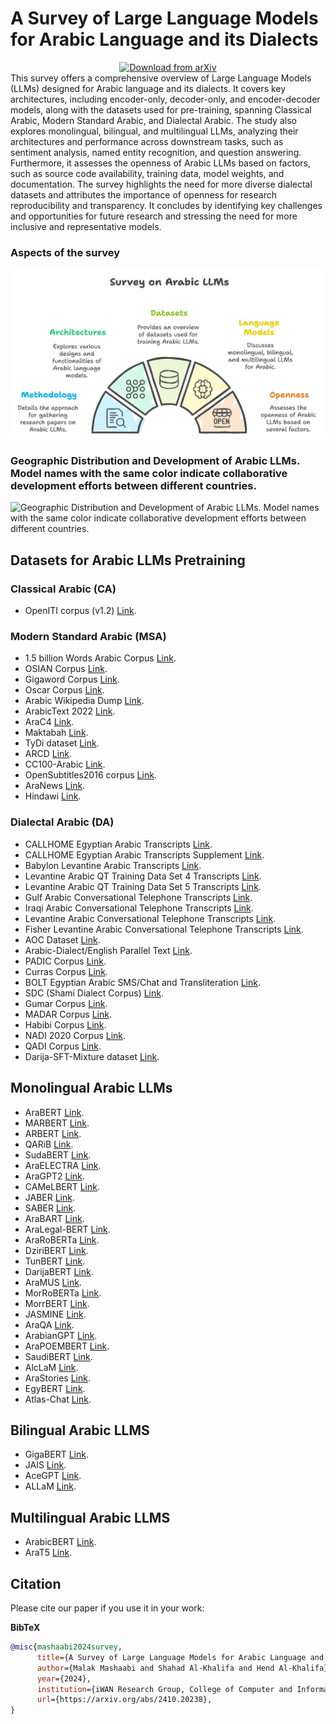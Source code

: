 # A Survey of Large Language Models for Arabic Language and its Dialects
<div align="center">
  <a href="https://arxiv.org/abs/2410.20238">
    <img src="https://img.shields.io/badge/arXiv-Paper%20Download-b31b1b.svg" alt="Download from arXiv">
  </a>
</div>
This survey offers a comprehensive overview of Large Language Models (LLMs) designed for Arabic language and its dialects. It covers key architectures, including encoder-only, decoder-only, and encoder-decoder models, along with the datasets used for pre-training, spanning Classical Arabic, Modern Standard Arabic, and Dialectal Arabic. The study also explores monolingual, bilingual, and multilingual LLMs, analyzing their architectures and performance across downstream tasks, such as sentiment analysis, named entity recognition, and question answering. Furthermore, it assesses the openness of Arabic LLMs based on factors, such as source code availability, training data, model weights, and documentation. The survey highlights the need for more diverse dialectal datasets and attributes the importance of openness for research reproducibility and transparency. It concludes by identifying key challenges and opportunities for future research and stressing the need for more inclusive and representative models.

### Aspects of the survey
![Arabic LLM Survey](https://github.com/iwan-rg/ArabicLLMs/blob/main/Arabic%20LLM%20Survey.png?raw=true)

### Geographic Distribution and Development of Arabic LLMs. Model names with the same color indicate collaborative development efforts between different countries.

![Geographic Distribution and Development of Arabic LLMs. Model names with the same color indicate collaborative development efforts between different countries.](https://github.com/iwan-rg/ArabicLLMs/blob/main/LLM%20Map.png?raw=true)


## Datasets for Arabic LLMs Pretraining

### Classical Arabic (CA) 
- OpenITI corpus (v1.2) <a href="https://openiti.org/projects/OpenITI%20Corpus.html" target="_blank">Link</a>.
  
### Modern Standard Arabic (MSA) 
- 1.5 billion Words Arabic Corpus <a href="https://arxiv.org/pdf/1611.04033v1" target="_blank">Link</a>.
- OSIAN Corpus <a href="https://aclanthology.org/W19-4619/" target="_blank">Link</a>.
- Gigaword Corpus <a href="https://catalog.ldc.upenn.edu/LDC2003T12" target="_blank">Link</a>.
- Oscar Corpus <a href="https://oscar-project.org/" target="_blank">Link</a>.
- Arabic Wikipedia Dump <a href="https://archive.org/details/arwiki-20190201" target="_blank">Link</a>.
- ArabicText 2022 <a href="https://data.baai.ac.cn/details/ArabicText-2022" target="_blank">Link</a>.
- AraC4 <a href="https://www.tensorflow.org/datasets/catalog/c4" target="_blank">Link</a>.
- Maktabah <a href="https://www.kaggle.com/datasets/mahmoudqaddoumi/arabic-library" target="_blank">Link</a>.
- TyDi dataset <a href="https://github.com/google-research-datasets/tydiqa?tab=readme-ov-file#download-the-dataset" target="_blank">Link</a>.
- ARCD <a href="https://metatext.io/datasets/arabic-reading-comprehension-dataset-(arcd)" target="_blank">Link</a>.
- CC100-Arabic <a href="https://metatext.io/datasets/cc100-arabic" target="_blank">Link</a>.
- OpenSubtitles2016 corpus <a href="https://www.opensubtitles.org/en/search/subs" target="_blank">Link</a>.
- AraNews <a href="https://github.com/UBC-NLP/wanlp2020_arabic_fake_news_detection" target="_blank">Link</a>.
- Hindawi <a href="https://huggingface.co/datasets/alielfilali01/Hindawi-Books-dataset" target="_blank">Link</a>.
 
### Dialectal Arabic (DA) 
- CALLHOME Egyptian Arabic Transcripts <a href="https://catalog.ldc.upenn.edu/LDC97T19">Link</a>.
- CALLHOME Egyptian Arabic Transcripts Supplement <a href="https://catalog.ldc.upenn.edu/LDC2002T38">Link</a>.
- Babylon Levantine Arabic Transcripts <a href="https://catalog.ldc.upenn.edu/LDC2005S08">Link</a>.
- Levantine Arabic QT Training Data Set 4 Transcripts <a href="https://catalog.ldc.upenn.edu/LDC2005S14">Link</a>.
- Levantine Arabic QT Training Data Set 5 Transcripts <a href="https://catalog.ldc.upenn.edu/LDC2006T07">Link</a>.
- Gulf Arabic Conversational Telephone Transcripts <a href="https://catalog.ldc.upenn.edu/LDC2006T15">Link</a>.
- Iraqi Arabic Conversational Telephone Transcripts <a href="https://catalog.ldc.upenn.edu/LDC2006T16">Link</a>.
- Levantine Arabic Conversational Telephone Transcripts <a href="https://catalog.ldc.upenn.edu/LDC2007T01">Link</a>.
- Fisher Levantine Arabic Conversational Telephone Transcripts <a href="https://catalog.ldc.upenn.edu/LDC2007T04">Link</a>.
- AOC Dataset <a href="https://www.cs.jhu.edu/data-archive/AOC-2010/?C=D;O=D">Link</a>.
- Arabic-Dialect/English Parallel Text <a href="https://catalog.ldc.upenn.edu/LDC2012T09">Link</a>.
- PADIC Corpus <a href="https://sourceforge.net/projects/padic/">Link</a>.
- Curras Corpus <a href="https://www.jarrar.info/publications/JHRAZ17.pdf">Link</a>.
- BOLT Egyptian Arabic SMS/Chat and Transliteration <a href="https://catalog.ldc.upenn.edu/LDC2017T07">Link</a>.
- SDC (Shami Dialect Corpus) <a href="https://github.com/GU-CLASP/shami-corpus">Link</a>.
- Gumar Corpus <a href="https://camel.abudhabi.nyu.edu/gumar/">Link</a>.
- MADAR Corpus <a href="https://sites.google.com/nyu.edu/madar/home#h.xpcfdhjyc95c">Link</a>.
- Habibi Corpus <a href="http://ucrel-web.lancaster.ac.uk/habibi/">Link</a>.
- NADI 2020 Corpus <a href="https://sites.google.com/view/nadi-shared-task">Link</a>.
- QADI Corpus <a href="https://alt.qcri.org/resources/qadi/">Link</a>.
- Darija-SFT-Mixture dataset <a href="https://huggingface.co/datasets/MBZUAI-Paris/Darija-SFT-Mixture">Link</a>.

## Monolingual Arabic LLMs
- AraBERT <a href="https://aclanthology.org/2020.osact-1.2">Link</a>.
- MARBERT <a href="https://aclanthology.org/2021.acl-long.551">Link</a>.
- ARBERT  <a href="https://aclanthology.org/2021.acl-long.551">Link</a>.
- QARiB   <a href="https://aclanthology.org/2020.wanlp-1.21">Link</a>.
- SudaBERT <a href="https://ieeexplore.ieee.org/abstract/document/9429651">Link</a>.
- AraELECTRA <a href="https://aclanthology.org/2021.wanlp-1.20">Link</a>.
- AraGPT2 <a href="https://aclanthology.org/2021.wanlp-1.21">Link</a>.
- CAMeLBERT <a href="https://aclanthology.org/2021.wanlp-1.10">Link</a>.
- JABER <a href="https://aclanthology.org/2022.emnlp-main.205">Link</a>.
- SABER <a href="https://aclanthology.org/2022.emnlp-main.205">Link</a>.
- AraBART <a href="https://aclanthology.org/2022.wanlp-1.4">Link</a>.
- AraLegal-BERT <a href="https://aclanthology.org/2022.nllp-1.31">Link</a>.
- AraRoBERTa <a href="https://aclanthology.org/2022.wanlp-1.24">Link</a>.
- DziriBERT <a href="http://arxiv.org/abs/2109.12346">Link</a>.
- TunBERT <a href="https://doi.org/10.1007/s42979-022-01541-y">Link</a>.
- DarijaBERT <a href="https://link.springer.com/10.1007/s41060-023-00498-2">Link</a>.
- AraMUS <a href="https://aclanthology.org/2023.findings-acl.181">Link</a>.
- MorRoBERTa <a href="https://www.researchgate.net/publication/375765718_Pre-training_Two_BERT-Like_Models_for_Moroccan_Dialect_MorRoBERTa_and_MorrBERT#fullTextFileContent">Link</a>.
- MorrBERT <a href="https://www.researchgate.net/publication/375765718_Pre-training_Two_BERT-Like_Models_for_Moroccan_Dialect_MorRoBERTa_and_MorrBERT#fullTextFileContent">Link</a>.
- JASMINE <a href="https://aclanthology.org/2023.emnlp-main.1040">Link</a>.
- AraQA <a href="https://ieeexplore.ieee.org/abstract/document/10479645">Link</a>.
- ArabianGPT <a href="http://arxiv.org/abs/2402.15313">Link</a>.
- AraPOEMBERT <a href="http://arxiv.org/abs/2403.12392">Link</a>.
- SaudiBERT <a href="http://arxiv.org/abs/2405.06239">Link</a>.
- AlcLaM <a href="https://aclanthology.org/2024.arabicnlp-1.14">Link</a>.
- AraStories <a href="https://aclanthology.org/2024.arabicnlp-1.13">Link</a>.
- EgyBERT <a href="http://arxiv.org/abs/2408.03524">Link</a>.
- Atlas-Chat <a href="http://arxiv.org/abs/2409.17912">Link</a>.

## Bilingual Arabic LLMS
- GigaBERT <a href="https://aclanthology.org/2020.emnlp-main.382">Link</a>.
- JAIS <a href="http://arxiv.org/abs/2308.16149">Link</a>.
- AceGPT <a href="https://aclanthology.org/2024.naacl-long.450">Link</a>.
- ALLaM <a href="http://arxiv.org/abs/2407.15390">Link</a>.

## Multilingual Arabic LLMS
- ArabicBERT 	<a href="https://aclanthology.org/2020.semeval-1.271">Link</a>.
- AraT5 <a href="https://aclanthology.org/2022.acl-long.47">Link</a>.

## Citation
Please cite our paper if you use it in your work:

**BibTeX**
```bibtex
@misc{mashaabi2024survey,
      title={A Survey of Large Language Models for Arabic Language and its Dialects}, 
      author={Malak Mashaabi and Shahad Al-Khalifa and Hend Al-Khalifa},
      year={2024},
      institution={iWAN Research Group, College of Computer and Information Sciences, King Saud University},
      url={https://arxiv.org/abs/2410.20238}, 
}
